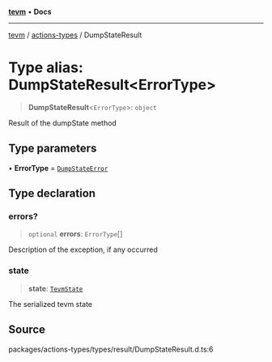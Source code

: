 [**tevm**](../../README.md) • **Docs**

***

[tevm](../../modules.md) / [actions-types](../README.md) / DumpStateResult

# Type alias: DumpStateResult\<ErrorType\>

> **DumpStateResult**\<`ErrorType`\>: `object`

Result of the dumpState method

## Type parameters

• **ErrorType** = [`DumpStateError`](../../errors/type-aliases/DumpStateError.md)

## Type declaration

### errors?

> `optional` **errors**: `ErrorType`[]

Description of the exception, if any occurred

### state

> **state**: [`TevmState`](../../index/type-aliases/TevmState.md)

The serialized tevm state

## Source

packages/actions-types/types/result/DumpStateResult.d.ts:6
